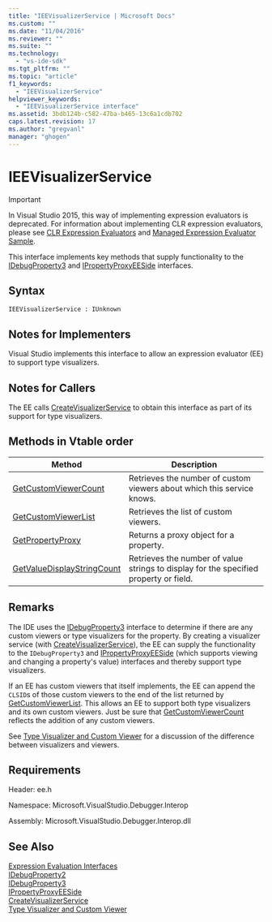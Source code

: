 ```yaml
---
title: "IEEVisualizerService | Microsoft Docs"
ms.custom: ""
ms.date: "11/04/2016"
ms.reviewer: ""
ms.suite: ""
ms.technology: 
  - "vs-ide-sdk"
ms.tgt_pltfrm: ""
ms.topic: "article"
f1_keywords: 
  - "IEEVisualizerService"
helpviewer_keywords: 
  - "IEEVisualizerService interface"
ms.assetid: 3bdb124b-c582-47ba-b465-13c6a1cdb702
caps.latest.revision: 17
ms.author: "gregvanl"
manager: "ghogen"
---
```

# IEEVisualizerService
> [!IMPORTANT]
>  In Visual Studio 2015, this way of implementing expression evaluators is deprecated. For information about implementing CLR expression evaluators, please see [CLR Expression Evaluators](https://github.com/Microsoft/ConcordExtensibilitySamples/wiki/CLR-Expression-Evaluators) and [Managed Expression Evaluator Sample](https://github.com/Microsoft/ConcordExtensibilitySamples/wiki/Managed-Expression-Evaluator-Sample).  
  
 This interface implements key methods that supply functionality to the [IDebugProperty3](../../../extensibility/debugger/reference/idebugproperty3.md) and [IPropertyProxyEESide](../../../extensibility/debugger/reference/ipropertyproxyeeside.md) interfaces.  
  
## Syntax  
  
```  
IEEVisualizerService : IUnknown  
```  
  
## Notes for Implementers  
 Visual Studio implements this interface to allow an expression evaluator (EE) to support type visualizers.  
  
## Notes for Callers  
 The EE calls [CreateVisualizerService](../../../extensibility/debugger/reference/ieevisualizerserviceprovider-createvisualizerservice.md) to obtain this interface as part of its support for type visualizers.  
  
## Methods in Vtable order  
  
|Method|Description|  
|------------|-----------------|  
|[GetCustomViewerCount](../../../extensibility/debugger/reference/ieevisualizerservice-getcustomviewercount.md)|Retrieves the number of custom viewers about which this service knows.|  
|[GetCustomViewerList](../../../extensibility/debugger/reference/ieevisualizerservice-getcustomviewerlist.md)|Retrieves the list of custom viewers.|  
|[GetPropertyProxy](../../../extensibility/debugger/reference/ieevisualizerservice-getpropertyproxy.md)|Returns a proxy object for a property.|  
|[GetValueDisplayStringCount](../../../extensibility/debugger/reference/ieevisualizerservice-getvaluedisplaystringcount.md)|Retrieves the number of value strings to display for the specified property or field.|  
  
## Remarks  
 The IDE uses the [IDebugProperty3](../../../extensibility/debugger/reference/idebugproperty3.md) interface to determine if there are any custom viewers or type visualizers for the property. By creating a visualizer service (with [CreateVisualizerService](../../../extensibility/debugger/reference/ieevisualizerserviceprovider-createvisualizerservice.md)), the EE can supply the functionality to the `IDebugProperty3` and [IPropertyProxyEESide](../../../extensibility/debugger/reference/ipropertyproxyeeside.md) (which supports viewing and changing a property's value) interfaces and thereby support type visualizers.  
  
 If an EE has custom viewers that itself implements, the EE can append the `CLSID`s of those custom viewers to the end of the list returned by [GetCustomViewerList](../../../extensibility/debugger/reference/ieevisualizerservice-getcustomviewerlist.md). This allows an EE to support both type visualizers and its own custom viewers. Just be sure that [GetCustomViewerCount](../../../extensibility/debugger/reference/idebugproperty3-getcustomviewercount.md) reflects the addition of any custom viewers.  
  
 See [Type Visualizer and Custom Viewer](../../../extensibility/debugger/type-visualizer-and-custom-viewer.md) for a discussion of the difference between visualizers and viewers.  
  
## Requirements  
 Header: ee.h  
  
 Namespace: Microsoft.VisualStudio.Debugger.Interop  
  
 Assembly: Microsoft.VisualStudio.Debugger.Interop.dll  
  
## See Also  
 [Expression Evaluation Interfaces](../../../extensibility/debugger/reference/expression-evaluation-interfaces.md)   
 [IDebugProperty2](../../../extensibility/debugger/reference/idebugproperty2.md)   
 [IDebugProperty3](../../../extensibility/debugger/reference/idebugproperty3.md)   
 [IPropertyProxyEESide](../../../extensibility/debugger/reference/ipropertyproxyeeside.md)   
 [CreateVisualizerService](../../../extensibility/debugger/reference/ieevisualizerserviceprovider-createvisualizerservice.md)   
 [Type Visualizer and Custom Viewer](../../../extensibility/debugger/type-visualizer-and-custom-viewer.md)